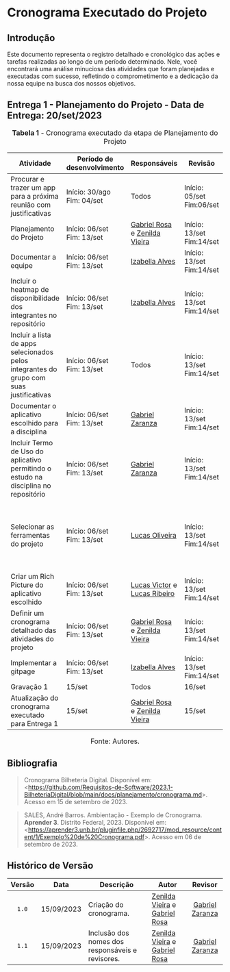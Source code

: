 # Cronograma Executado do Projeto

## Introdução
Este documento representa o registro detalhado e cronológico das ações e tarefas realizadas ao longo de um período determinado. Nele, você encontrará uma análise minuciosa das atividades que foram planejadas e executadas com sucesso, refletindo o comprometimento e a dedicação da nossa equipe na busca dos nossos objetivos.

## Entrega 1 - Planejamento do Projeto - Data de Entrega: 20/set/2023

<font size="3"><p style="text-align: center"><b>Tabela 1</b> - Cronograma executado da etapa de Planejamento do Projeto</p></font>

 |  Atividade                                                                              |  Período de desenvolvimento     |  Responsáveis                                                                                         |  Revisão                       |  Revisores                                         | 
 | --------------------------------------------------------------------------------------- | ------------------------------- | ----------------------------------------------------------------------------------------------------- | ------------------------------ | -------------------------------------------------- | 
 | Procurar e trazer um app para a próxima reunião com justificativas                      | Início: 30/ago <br> Fim: 04/set | Todos                                                                                                 | Início: 05/set <br> Fim:06/set | Todos                                              | 
 | Planejamento do Projeto                                                                 | Início: 06/set <br> Fim: 13/set | [Gabriel Rosa](https://github.com/gabrielrosa09) e [Zenilda Vieira](https://github.com/ZenildaVieira) | Início: 13/set <br> Fim:14/set | [Gabriel Zaranza](https://github.com/GZaranza)     | 
 | Documentar a equipe                                                                     | Início: 06/set <br> Fim: 13/set | [Izabella Alves](https://github.com/izabellaalves)                                                    | Início: 13/set <br> Fim:14/set | [Lucas Ribeiro](https://github.com/lucassouzs)     | 
 | Incluir o heatmap de disponibilidade dos integrantes no repositório                     | Início: 06/set <br> Fim: 13/set | [Izabella Alves](https://github.com/izabellaalves)                                                     | Início: 13/set <br> Fim:14/set | [Gabriel Rosa](https://github.com/gabrielrosa09)   | 
 | Incluir a lista de apps selecionados pelos integrantes do grupo com suas justificativas | Início: 06/set <br> Fim: 13/set | Todos                                                                                                 | Início: 13/set <br> Fim:14/set | Todos                                              | 
 | Documentar o aplicativo escolhido para a disciplina                                     | Início: 06/set <br> Fim: 13/set | [Gabriel Zaranza](https://github.com/GZaranza)                                                        | Início: 13/set <br> Fim:14/set | [Izabella Alves](https://github.com/izabellaalves) | 
 | Incluir Termo de Uso do aplicativo permitindo o estudo na disciplina no repositório     | Início: 06/set <br> Fim: 13/set | [Gabriel Zaranza](https://github.com/GZaranza)                                                        | Início: 13/set <br> Fim:14/set | [Izabella Alves](https://github.com/izabellaalves) |                                                                    | 
 | Selecionar as ferramentas do projeto                                                    | Início: 06/set <br> Fim: 13/set | [Lucas Oliveira](https://github.com/LucasOliveiraDiasMarquesFerreira)                                 | Início: 13/set <br> Fim:14/set | [Zenilda Vieira](https://github.com/ZenildaVieira), [Izabella Alves](https://github.com/izabellaalves), [Gabriel Rosa](https://github.com/gabrielrosa09), [Lucas Ribeiro](https://github.com/lucassouzs) | 
 | Criar um Rich Picture do aplicativo escolhido                                           | Início: 06/set <br> Fim: 13/set | [Lucas Victor](https://github.com/Lucas13032003) e [Lucas Ribeiro](https://github.com/lucassouzs)     | Início: 13/set <br> Fim:14/set | [Gabriel Zaranza](https://github.com/GZaranza)     | 
 | Definir um cronograma detalhado das atividades do projeto                               | Início: 06/set <br> Fim: 13/set | [Gabriel Rosa](https://github.com/gabrielrosa09) e [Zenilda Vieira](https://github.com/ZenildaVieira) | Início: 13/set <br> Fim:14/set | [Gabriel Zaranza](https://github.com/GZaranza)     | 
 | Implementar a gitpage                                                                   | Início: 06/set <br> Fim: 13/set | [Izabella Alves](https://github.com/izabellaalves)                                                    | Início: 13/set <br> Fim:14/set | [Lucas Ribeiro](https://github.com/lucassouzs)     | 
 | Gravação 1                                                                              | 15/set                          | Todos                                                                                                 | 16/set                         | Todos                                              |
 | Atualização do cronograma executado para Entrega 1                                      | 15/set                          | [Gabriel Rosa](https://github.com/gabrielrosa09) e [Zenilda Vieira](https://github.com/ZenildaVieira)                                                                            | 15/set                         | [Lucas Oliveira](https://github.com/LucasOliveiraDiasMarquesFerreira) |
 
<font size="3"><p style="text-align: center">Fonte: Autores.</p></font>


## Bibliografia

>Cronograma Bilheteria Digital. Disponível em: <<https://github.com/Requisitos-de-Software/2023.1-BilheteriaDigital/blob/main/docs/planejamento/cronograma.md>>. Acesso em 15 de setembro de 2023.

> SALES, André Barros. Ambientação - Exemplo de Cronograma. **Aprender 3**. Distrito Federal, 2023. Disponível em: <<https://aprender3.unb.br/pluginfile.php/2692717/mod_resource/content/1/Exemplo%20de%20Cronograma.pdf>>. Acesso em 06 de setembro de 2023.

## Histórico de Versão

|Versão|Data|Descrição|Autor|Revisor|
|:----:|----|---------|-----|:-------:|
|`1.0`|15/09/2023|Criação do cronograma.| [Zenilda Vieira](https://github.com/ZenildaVieira) e [Gabriel Rosa](https://github.com/gabrielrosa09) | [Gabriel Zaranza](https://github.com/GZaranza) |       
|`1.1`|15/09/2023| Inclusão dos nomes dos responsáveis e revisores.| [Zenilda Vieira](https://github.com/ZenildaVieira) e [Gabriel Rosa](https://github.com/gabrielrosa09) | [Gabriel Zaranza](https://github.com/GZaranza) |       
